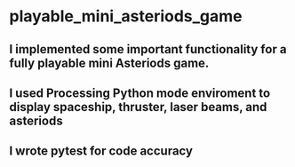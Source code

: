 # playable_mini_asteriods_game

## I implemented some important functionality for a fully playable mini Asteriods game. 
## I used Processing Python mode enviroment to display spaceship, thruster, laser beams, and asteriods
## I wrote pytest for code accuracy


